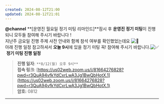 ```yaml
---
created: 2024-08-12T21:00
updated: 2024-08-12T21:01
---
```

**@channel** **[운영진 월요일 정기 미팅 리마인드]**잠시 후 **운영진 정기 미팅**이 진행되니 모두들 참여해 주시기 바랍니다 !  
지난주 금요일 진행 주제 사전 안내와 함께 참석 여부를 확인했었는데요 ![:slightly_smiling_face:](https://a.slack-edge.com/production-standard-emoji-assets/14.0/google-medium/1f642.png)  
아래 진행 일정 참고하셔서 **오늘 9시**에 있을 정기 미팅 꼭! 참여해 주시기 바랍니다.![:white_check_mark:](https://a.slack-edge.com/production-standard-emoji-assets/14.0/google-medium/2705.png) **정기 미팅 진행 일정**  

> **진행 일자**: `**8/12(월) 오후 9시**`  
> **접속 링크**: [https://us02web.zoom.us/j/81664276828?pwd=r3QuA94vfkYdCxrLwA3Jg1BwQbHotX.1](https://us02web.zoom.us/j/81664276828?pwd=r3QuA94vfkYdCxrLwA3Jg1BwQbHotX.1)  
> **암호:** 0812

---

